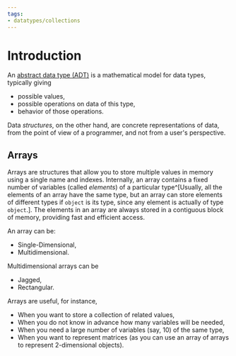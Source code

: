 ```yaml
---
tags:
- datatypes/collections
---
```


# Introduction

An [abstract data type (ADT)](https://en.wikipedia.org/wiki/Abstract_data_type) is a mathematical model for data types, typically giving

- possible values, 
- possible operations on data of this type,
- behavior of those operations.

Data *structures*, on the other hand, are concrete representations of data, from the point of view of a programmer, and not from a user's perspective.



## Arrays

Arrays are structures that allow you to store multiple values in memory using a single name and indexes.
Internally, an array contains a fixed number of variables (called *elements*) of a particular type^[Usually, all the elements of an array have the same type, but an array can store elements of different types if `object` is its type, since any element is actually of type `object`.].
The elements in an array are always stored in a contiguous block of memory, providing fast and efficient access.

An array can be:

- Single-Dimensional,
- Multidimensional.

Multidimensional arrays can be 

- Jagged,
- Rectangular.

Arrays are useful, for instance,

- When you want to store a collection of related values,
- When you do not know in advance how many variables will be needed,
- When you need a large number of variables (say, 10) of the same type,
- When you want to represent matrices (as you can use an array of arrays to represent 2-dimensional objects).
